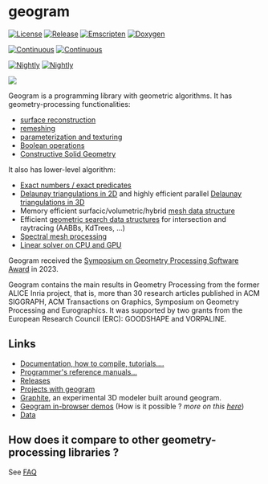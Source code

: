 # geogram

[![License](https://img.shields.io/badge/License-BSD_3--Clause-blue.svg)](https://opensource.org/licenses/BSD-3-Clause)
[![Release](https://github.com/BrunoLevy/geogram/actions/workflows/make_release.yml/badge.svg)](https://github.com/BrunoLevy/geogram/actions/workflows/make_release.yml)
[![Emscripten](https://github.com/BrunoLevy/geogram/actions/workflows/emscripten.yml/badge.svg)](https://github.com/BrunoLevy/geogram/actions/workflows/emscripten.yml)
[![Doxygen](https://github.com/BrunoLevy/geogram/actions/workflows/doxygen.yml/badge.svg)](https://github.com/BrunoLevy/geogram/actions/workflows/doxygen.yml)

[![Continuous](https://github.com/BrunoLevy/geogram/actions/workflows/continuous.yml/badge.svg)](https://github.com/BrunoLevy/geogram/actions/workflows/continuous.yml)
[![Continuous](https://custom-icon-badges.demolab.com/badge/CI-Continuous-lightblue?logo=tasklist&logoColor=white)](https://brunolevy.github.io/geogram/reports/smoke/)

[![Nightly](https://github.com/BrunoLevy/geogram/actions/workflows/nightly.yml/badge.svg)](https://github.com/BrunoLevy/geogram/actions/workflows/nightly.yml)
[![Nightly](https://custom-icon-badges.demolab.com/badge/CI-Nightly-lightblue?logo=tasklist&logoColor=white)](https://brunolevy.github.io/geogram/reports/nightly/)



![](https://github.com/BrunoLevy/geogram/wiki/geogram_banner_2024_2.png)


Geogram is a programming library with geometric algorithms. It has
geometry-processing functionalities:
- [surface reconstruction](https://github.com/BrunoLevy/geogram/wiki/Reconstruction)
- [remeshing](https://github.com/BrunoLevy/geogram/wiki/Remeshing)
- [parameterization and texturing](https://github.com/BrunoLevy/geogram/wiki/Texturing)
- [Boolean operations](https://github.com/BrunoLevy/geogram/wiki/BooleanOps)
- [Constructive Solid Geometry](https://github.com/BrunoLevy/geogram/wiki/CSG)

It also has lower-level algorithm:
- [Exact numbers / exact predicates](https://brunolevy.github.io/geogram/multi__precision_8h.html)
- [Delaunay triangulations in 2D](https://github.com/BrunoLevy/geogram/wiki/Delaunay2D)
  and highly efficient parallel [Delaunay triangulations in 3D](https://github.com/BrunoLevy/geogram/wiki/Delaunay3D)
- Memory efficient surfacic/volumetric/hybrid [mesh data structure](https://github.com/BrunoLevy/geogram/wiki/Mesh)
- Efficient [geometric search data structures](https://github.com/BrunoLevy/geogram/wiki/Raytrace) for
  intersection and raytracing (AABBs, KdTrees, ...)
- [Spectral mesh processing](https://github.com/BrunoLevy/geogram/wiki/ManifoldHarmonics)
- [Linear solver on CPU and GPU](https://github.com/BrunoLevy/geogram/wiki/OpenNL)

Geogram received the [Symposium on Geometry Processing Software Award](http://awards.geometryprocessing.org/)
in 2023.

Geogram contains the main results in Geometry Processing from the former
ALICE Inria project, that is, more than 30 research articles published
in ACM SIGGRAPH, ACM Transactions on Graphics, Symposium on Geometry 
Processing and Eurographics. It was supported by two grants from the
European Research Council (ERC): GOODSHAPE and VORPALINE.

Links
-----
  - [Documentation, how to compile, tutorials....](https://github.com/BrunoLevy/geogram/wiki)
  - [Programmer's reference manuals...](https://brunolevy.github.io/geogram/)  
  - [Releases](https://github.com/BrunoLevy/geogram/releases)
  - [Projects with geogram](https://github.com/BrunoLevy/geogram/wiki/Publications)
  - [Graphite](https://github.com/BrunoLevy/GraphiteThree), an experimental 3D modeler built around geogram.
  - [Geogram in-browser demos](https://github.com/BrunoLevy/geogram/wiki/compiling_Emscripten#examples)
    (How is it possible ? _more on this [here](https://github.com/BrunoLevy/geogram/wiki/compiling_Emscripten)_)
  - [Data](https://github.com/BrunoLevy/GraphiteThree/wiki/Data)

How does it compare to other geometry-processing libraries ?
------------------------------------------------------------

See [FAQ](https://github.com/BrunoLevy/geogram/wiki/FAQ)

